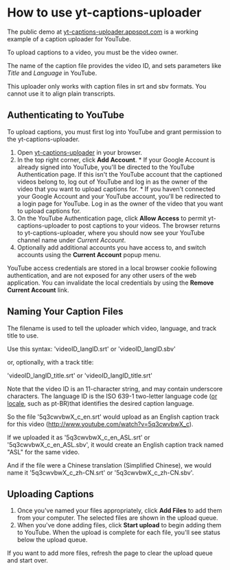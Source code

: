 # How to use yt-captions-uploader #

The public demo at [yt-captions-uploader.appspot.com](http://yt-captions-uploader.appspot.com/) is a working example of a caption uploader for YouTube.

To upload captions to a video, you must be the video owner.

The name of the caption file provides the video ID, and sets parameters like _Title_ and _Language_ in YouTube.

This uploader only works with caption files in srt and sbv formats. You cannot use it to align plain transcripts.

## Authenticating to YouTube ##
To upload captions, you must first log into YouTube and grant permission to the yt-captions-uploader.

  1. Open [yt-captions-uploader](http://yt-captions-uploader.appspot.com/) in your browser.
  1. In the top right corner, click **Add Account**.
    * If your Google Account is already signed into YouTube, you'll be directed to the YouTube Authentication page. If this isn't the YouTube account that the captioned videos belong to, log out of YouTube and log in as the owner of the video that you want to upload captions for.
    * If you haven't connected your Google Account and your YouTube account, you'll be redirected to a login page for YouTube. Log in as the owner of the video that you want to upload captions for.
  1. On the YouTube Authentication page, click **Allow Access** to permit yt-captions-uploader to post captions to your videos. The browser returns to yt-captions-uploader, where you should now see your YouTube channel name under _Current Account_.
  1. Optionally add additional accounts you have access to, and switch accounts using the **Current Account** popup menu.

YouTube access credentials are stored in a local browser cookie following authentication, and are not exposed for any other users of the web application. You can invalidate the local credentials by using the **Remove Current Account** link.

## Naming Your Caption Files ##
The filename is used to tell the uploader which video, language, and track title to use.

Use this syntax:
'videoID\_langID.srt' or 'videoID\_langID.sbv'

or, optionally, with a track title:

'videoID\_langID\_title.srt' or 'videoID\_langID\_title.srt'

Note that the video ID is an 11-character string, and may contain underscore characters. The language ID is the ISO 639-1 two-letter language code ([or locale](http://code.google.com/apis/youtube/2.0/reference.html#Localized_Category_Lists), such as pt-BR)that identifies the desired caption language.

So the file '5q3cwvbwX\_c\_en.srt' would upload as an English caption track for this video (http://www.youtube.com/watch?v=5q3cwvbwX_c).

If we uploaded it as '5q3cwvbwX\_c\_en\_ASL.srt' or '5q3cwvbwX\_c\_en\_ASL.sbv', it would create an English caption track named "ASL" for the same video.

And if the file were a Chinese translation (Simplified Chinese), we would name it '5q3cwvbwX\_c\_zh-CN.srt' or '5q3cwvbwX\_c\_zh-CN.sbv'.


## Uploading Captions ##
  1. Once you've named your files appropriately, click **Add Files** to add them from your computer. The selected files are shown in the upload queue.
  1. When you've done adding files, click **Start upload** to begin adding them to YouTube. When the upload is complete for each file, you'll see status below the upload queue.

If you want to add more files, refresh the page to clear the upload queue and start over.